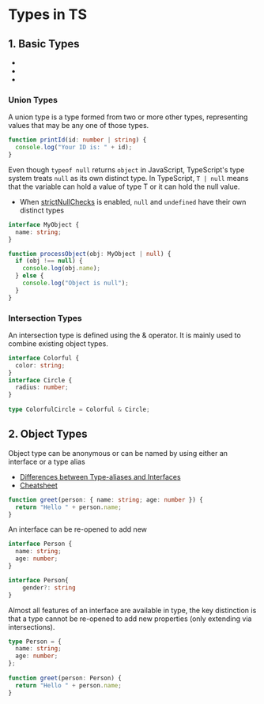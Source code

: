 # Types in TS

## 1. Basic Types 

- 
- 
- 

### Union Types

A union type is a type formed from two or more other types, representing values that may be any one of those types. 

```ts
function printId(id: number | string) {
  console.log("Your ID is: " + id);
}
```

Even though `typeof null` returns `object` in JavaScript, TypeScript's type system treats `null` as its own distinct type. In TypeScript, `T | null`  means that the variable can hold a value of type T or it can hold the null value. 

-  When [strictNullChecks](https://www.typescriptlang.org/docs/handbook/2/basic-types.html#strictnullchecks) is enabled, `null` and `undefined` have their own distinct types

```ts
interface MyObject {
  name: string;
}

function processObject(obj: MyObject | null) {
  if (obj !== null) {
    console.log(obj.name);
  } else {
    console.log("Object is null");
  }
}
```

### Intersection Types

An intersection type is defined using the & operator. It is mainly used to combine existing object types.

```ts
interface Colorful {
  color: string;
}
interface Circle {
  radius: number;
}
 
type ColorfulCircle = Colorful & Circle;
```

## 2. Object Types

Object type can be anonymous or can be named by using either an interface or a type alias

- [Differences between Type-aliases and Interfaces](https://www.typescriptlang.org/docs/handbook/2/everyday-types.html#differences-between-type-aliases-and-interfaces)
- [Cheatsheet](https://www.typescriptlang.org/cheatsheets/)

```ts
function greet(person: { name: string; age: number }) {
  return "Hello " + person.name;
}
```

An interface can be re-opened to add new 

```ts
interface Person {
  name: string;
  age: number;
}

interface Person{
    gender?: string
}
```

Almost all features of an interface are available in type, the key distinction is that a type cannot be re-opened to add new properties (only extending via intersections). 

```ts
type Person = {
  name: string;
  age: number;
};
 
function greet(person: Person) {
  return "Hello " + person.name;
}
```


